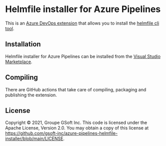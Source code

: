 # Helmfile installer for Azure Pipelines

This is an [Azure DevOps extension](https://marketplace.visualstudio.com/items?itemName=GSoft.HelmfileInstaller) that allows you to install the [helmfile cli tool](https://github.com/helmfile/helmfile).

## Installation

Helmfile installer for Azure Pipelines can be installed from the [Visual Studio Marketplace](https://marketplace.visualstudio.com/items?itemName=GSoft.HelmfileInstaller).

## Compiling

There are GitHub actions that take care of compiling, packaging and publishing the extension.

## License

Copyright © 2021, Groupe GSoft Inc. This code is licensed under the Apache License, Version 2.0. You may obtain a copy of this license at https://github.com/gsoft-inc/azure-pipelines-helmfile-installer/blob/main/LICENSE.
